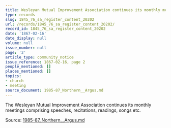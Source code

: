 ```yaml
---
title: Wesleyan Mutual Improvement Association continues its monthly meetings
type: records
slug: 1845_76_sa_register_content_20202
url: /records/1845_76_sa_register_content_20202/
record_id: 1845_76_sa_register_content_20202
date: '1867-02-16'
date_display: null
volume: null
issue_number: null
page: '2'
article_type: community_notice
issue_reference: 1867-02-16, page 2
people_mentioned: []
places_mentioned: []
topics:
- church
- meeting
source_document: 1985-87_Northern__Argus.md
---
```


The Wesleyan Mutual Improvement Association continues its monthly meetings comprising speeches, recitations, readings, songs etc.

Source: [1985-87_Northern__Argus.md](/downloads/markdown/1985-87_Northern__Argus.md)
